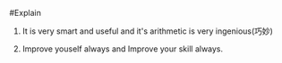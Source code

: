 #Explain
1. It is very smart and useful and it's arithmetic is very ingenious(巧妙)

2. Improve youself always and Improve your skill always.